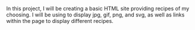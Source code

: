 In this project, I will be creating a basic HTML site providing recipes of my choosing. 
I will be using <im src= width alt > </im> to display jpg, gif, png, and svg, as well as links within the page to display different recipes. 

